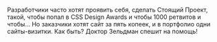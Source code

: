 Разработчики часто хотят проявить себя, сделать Стоящий Проект, такой, чтобы попал в CSS Design Awards и чтобы 1000 ретвитов и чтобы… Но заказчики хотят сайт за пять копеек, и в портфолио одни сайты-визитки. Как быть? Доктор Зельдман спешит на помощь!